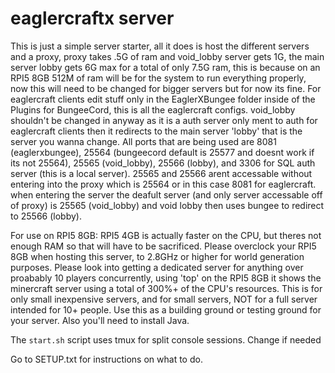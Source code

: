 # eaglercraftx server
This is just a simple server starter, all it does is host the different servers and a proxy, proxy takes .5G of ram and void_lobby server gets 1G, the main server lobby gets 6G max for a total of only 7.5G ram, this is because on an RPI5 8GB 512M of ram will be for the system to run everything properly, now this will need to be changed for bigger servers but for now its fine. For eaglercraft clients edit stuff only in the EaglerXBungee folder inside of the Plugins for BungeeCord, this is all the eaglercraft configs. void_lobby shouldn't be changed in anyway as it is a auth server only ment to auth for eaglercraft clients then it redirects to the main server 'lobby' that is the server you wanna change. All ports that are being used are 8081 (eaglerxbungee), 25564 (bungeecord default is 25577 and doesnt work if its not 25564), 25565 (void_lobby), 25566 (lobby), and 3306 for SQL auth server (this is a local server). 25565 and 25566 arent accessable without entering into the proxy which is 25564 or in this case 8081 for eaglercraft. when entering the server the deafult server (and only server accessable off of proxy) is 25565 (void_lobby) and void lobby then uses bungee to redirect to 25566 (lobby).

For use on RPI5 8GB: RPI5 4GB is actually faster on the CPU, but theres not enough RAM so that will have to be sacrificed. Please overclock your RPI5 8GB when hosting this server, to 2.8GHz or higher for world generation purposes. Please look into getting a dedicated server for anything over proabably 10 players concurrently, using 'top' on the RPI5 8GB it shows the minercraft server using a total of 300%+ of the CPU's resources. This is for only small inexpensive servers, and for small servers, NOT for a full server intended for 10+ people. Use this as a building ground or testing ground for your server. Also you'll need to install Java.

The `start.sh` script uses tmux for split console sessions. Change if needed

Go to SETUP.txt for instructions on what to do.
